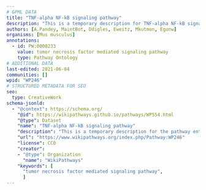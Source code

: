 ```yaml
---
# GPML DATA
title: "TNF-alpha NF-kB signaling pathway"
description: "This is a temporary description for TNF-alpha NF-kB signaling pathway"
authors: [A.Pandey, MaintBot, Ddigles, Eweitz, Mkutmon, Egonw]
organisms: [Mus musculus]
annotations:
  - id: PW:0000233
    value: tumor necrosis factor mediated signaling pathway
    type: Pathway Ontology
# ADDITIONAL DATA
last-edited: 2021-06-04
communities: []
wpid: "WP246"
# STRUCTURED METADATA FOR SEO
seo:
  type: CreativeWork
schema-jsonld:
  - "@context": https://schema.org/
    "@id": https://wikipathways.github.io/pathways/WP554.html
    "@type": Dataset
    "name": "TNF-alpha NF-kB signaling pathway"
    "description": "This is a temporary description for the pathway entitled: TNF-alpha NF-kB signaling pathway"
    "url": "https://www.wikipathways.org/index.php/Pathway:WP246"
    "license": CC0
    "creator":
    - "@type": Organization
      "name": "WikiPathways"
    "keywords": [
      "tumor necrosis factor mediated signaling pathway",
      ]
---
```

